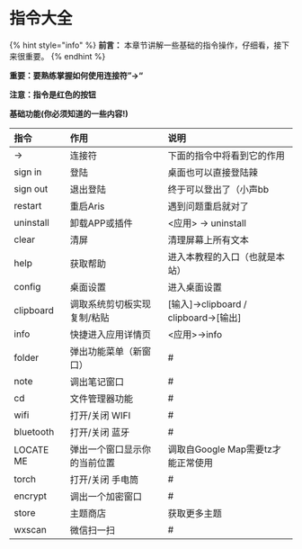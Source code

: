 # 指令大全

{% hint style="info" %}
**前言：** 本章节讲解一些基础的指令操作，仔细看，接下来很重要。
{% endhint %}

**重要：要熟练掌握如何使用连接符”-&gt;“**

**注意：指令是红色的按钮**

**基础功能\(你必须知道的一些内容!\)**

| **指令** | **作用** | **说明** |
| :--- | :--- | :--- |
| -&gt; | 连接符 | 下面的指令中将看到它的作用 |
| sign in | 登陆 | 桌面也可以直接登陆辣 |
| sign out | 退出登陆 | 终于可以登出了（小声bb |
| restart | 重启Aris | 遇到问题重启就对了 |
| uninstall | 卸载APP或插件 | &lt;应用&gt; -&gt; uninstall |
| clear | 清屏 | 清理屏幕上所有文本 |
| help | 获取帮助 | 进入本教程的入口（也就是本站） |
| config | 桌面设置 | 进入桌面设置 |
| clipboard | 调取系统剪切板实现 复制/粘贴 | \[输入\]-&gt;clipboard / clipboard-&gt;\[输出\] |
| info | 快捷进入应用详情页 | &lt;应用&gt;-&gt;info |
| folder | 弹出功能菜单（新窗口） | \# |
| note | 调出笔记窗口 | \# |
| cd | 文件管理器功能 | \# |
| wifi | 打开/关闭 WIFI | \# |
| bluetooth | 打开/关闭 蓝牙 | \# |
| LOCATE ME | 弹出一个窗口显示你的当前位置 | 调取自Google Map需要tz才能正常使用 |
| torch | 打开/关闭 手电筒 | \# |
| encrypt | 调出一个加密窗口 | \# |
| store | 主题商店 | 获取更多主题 |
| wxscan | 微信扫一扫 | \# |

